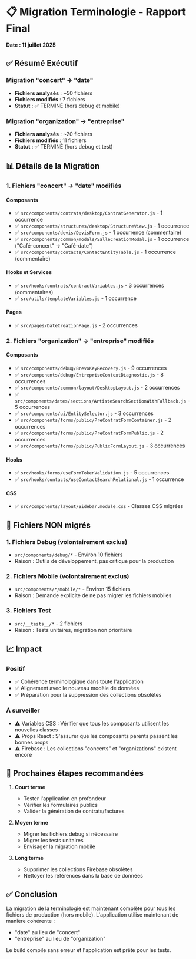 # 📋 Migration Terminologie - Rapport Final
**Date : 11 juillet 2025**

## ✅ Résumé Exécutif

### Migration "concert" → "date"
- **Fichiers analysés** : ~50 fichiers
- **Fichiers modifiés** : 7 fichiers
- **Statut** : ✅ TERMINÉ (hors debug et mobile)

### Migration "organization" → "entreprise"
- **Fichiers analysés** : ~20 fichiers
- **Fichiers modifiés** : 11 fichiers
- **Statut** : ✅ TERMINÉ (hors debug et test)

## 📊 Détails de la Migration

### 1. Fichiers "concert" → "date" modifiés

#### Composants
- ✅ `src/components/contrats/desktop/ContratGenerator.js` - 1 occurrence
- ✅ `src/components/structures/desktop/StructureView.js` - 1 occurrence
- ✅ `src/components/devis/DevisForm.js` - 1 occurrence (commentaire)
- ✅ `src/components/common/modals/SalleCreationModal.js` - 1 occurrence ("Café-concert" → "Café-date")
- ✅ `src/components/contacts/ContactEntityTable.js` - 1 occurrence (commentaire)

#### Hooks et Services
- ✅ `src/hooks/contrats/contractVariables.js` - 3 occurrences (commentaires)
- ✅ `src/utils/templateVariables.js` - 1 occurrence

#### Pages
- ✅ `src/pages/DateCreationPage.js` - 2 occurrences

### 2. Fichiers "organization" → "entreprise" modifiés

#### Composants
- ✅ `src/components/debug/BrevoKeyRecovery.js` - 9 occurrences
- ✅ `src/components/debug/EntrepriseContextDiagnostic.js` - 8 occurrences
- ✅ `src/components/common/layout/DesktopLayout.js` - 2 occurrences
- ✅ `src/components/dates/sections/ArtisteSearchSectionWithFallback.js` - 5 occurrences
- ✅ `src/components/ui/EntitySelector.js` - 3 occurrences
- ✅ `src/components/forms/public/PreContratFormContainer.js` - 2 occurrences
- ✅ `src/components/forms/public/PreContratFormPublic.js` - 2 occurrences
- ✅ `src/components/forms/public/PublicFormLayout.js` - 3 occurrences

#### Hooks
- ✅ `src/hooks/forms/useFormTokenValidation.js` - 5 occurrences
- ✅ `src/hooks/contacts/useContactSearchRelational.js` - 1 occurrence

#### CSS
- ✅ `src/components/layout/Sidebar.module.css` - Classes CSS migrées

## 🚨 Fichiers NON migrés

### 1. Fichiers Debug (volontairement exclus)
- `src/components/debug/*` - Environ 10 fichiers
- Raison : Outils de développement, pas critique pour la production

### 2. Fichiers Mobile (volontairement exclus)
- `src/components/*/mobile/*` - Environ 15 fichiers
- Raison : Demande explicite de ne pas migrer les fichiers mobiles

### 3. Fichiers Test
- `src/__tests__/*` - 2 fichiers
- Raison : Tests unitaires, migration non prioritaire

## 📈 Impact

### Positif
- ✅ Cohérence terminologique dans toute l'application
- ✅ Alignement avec le nouveau modèle de données
- ✅ Préparation pour la suppression des collections obsolètes

### À surveiller
- ⚠️ Variables CSS : Vérifier que tous les composants utilisent les nouvelles classes
- ⚠️ Props React : S'assurer que les composants parents passent les bonnes props
- ⚠️ Firebase : Les collections "concerts" et "organizations" existent encore

## 🎯 Prochaines étapes recommandées

1. **Court terme**
   - Tester l'application en profondeur
   - Vérifier les formulaires publics
   - Valider la génération de contrats/factures

2. **Moyen terme**
   - Migrer les fichiers debug si nécessaire
   - Migrer les tests unitaires
   - Envisager la migration mobile

3. **Long terme**
   - Supprimer les collections Firebase obsolètes
   - Nettoyer les références dans la base de données

## ✅ Conclusion

La migration de la terminologie est maintenant complète pour tous les fichiers de production (hors mobile). L'application utilise maintenant de manière cohérente :
- "date" au lieu de "concert"
- "entreprise" au lieu de "organization"

Le build compile sans erreur et l'application est prête pour les tests.
